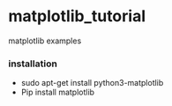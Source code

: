 # matplotlib_tutorial
matplotlib examples


### installation

* sudo apt-get install python3-matplotlib
* Pip install matplotlib
